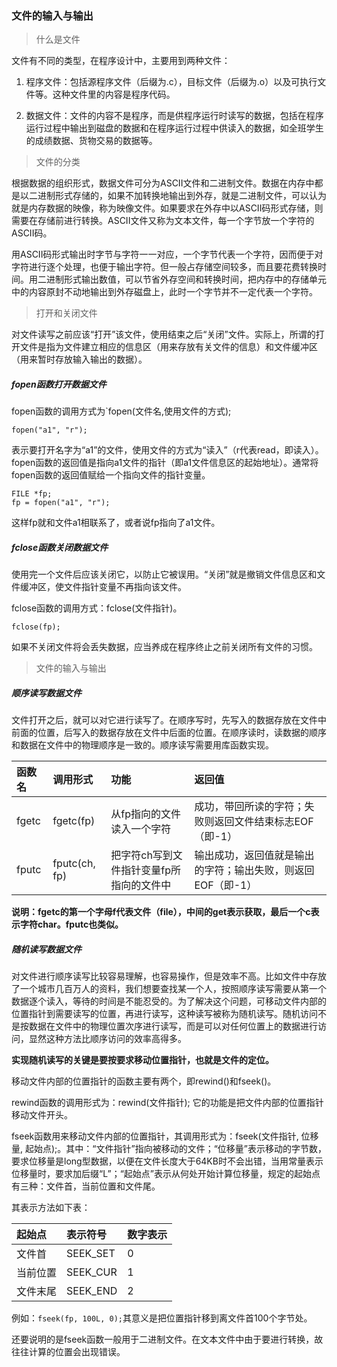 ### 文件的输入与输出

> 什么是文件

文件有不同的类型，在程序设计中，主要用到两种文件：
1. 程序文件：包括源程序文件（后缀为.c），目标文件（后缀为.o）以及可执行文件等。这种文件里的内容是程序代码。

2. 数据文件：文件的内容不是程序，而是供程序运行时读写的数据，包括在程序运行过程中输出到磁盘的数据和在程序运行过程中供读入的数据，如全班学生的成绩数据、货物交易的数据等。

> 文件的分类

根据数据的组织形式，数据文件可分为ASCII文件和二进制文件。数据在内存中都是以二进制形式存储的，如果不加转换地输出到外存，就是二进制文件，可以认为就是内存数据的映像，称为映像文件。如果要求在外存中以ASCII码形式存储，则需要在存储前进行转换。ASCII文件又称为文本文件，每一个字节放一个字符的ASCII码。

用ASCII码形式输出时字节与字符一一对应，一个字节代表一个字符，因而便于对字符进行逐个处理，也便于输出字符。但一般占存储空间较多，而且要花费转换时间。用二进制形式输出数值，可以节省外存空间和转换时间，把内存中的存储单元中的内容原封不动地输出到外存磁盘上，此时一个字节并不一定代表一个字符。

> 打开和关闭文件

对文件读写之前应该“打开”该文件，使用结束之后“关闭”文件。实际上，所谓的打开文件是指为文件建立相应的信息区（用来存放有关文件的信息）和文件缓冲区（用来暂时存放输入输出的数据）。

##### fopen函数打开数据文件

fopen函数的调用方式为`fopen(文件名,使用文件的方式);

```
fopen("a1", "r");
```

表示要打开名字为“a1”的文件，使用文件的方式为“读入”（r代表read，即读入）。fopen函数的返回值是指向a1文件的指针（即a1文件信息区的起始地址）。通常将fopen函数的返回值赋给一个指向文件的指针变量。

```
FILE *fp;
fp = fopen("a1", "r");
```

这样fp就和文件a1相联系了，或者说fp指向了a1文件。

##### fclose函数关闭数据文件

使用完一个文件后应该关闭它，以防止它被误用。“关闭”就是撤销文件信息区和文件缓冲区，使文件指针变量不再指向该文件。

fclose函数的调用方式：fclose(文件指针)。

```
fclose(fp);
```

如果不关闭文件将会丢失数据，应当养成在程序终止之前关闭所有文件的习惯。


> 文件的输入与输出

##### 顺序读写数据文件

文件打开之后，就可以对它进行读写了。在顺序写时，先写入的数据存放在文件中前面的位置，后写入的数据存放在文件中后面的位置。在顺序读时，读数据的顺序和数据在文件中的物理顺序是一致的。顺序读写需要用库函数实现。

|函数名|调用形式|功能|返回值|
| :-- |  :--  |:--| :-- |
| fgetc | fgetc(fp) | 从fp指向的文件读入一个字符 | 成功，带回所读的字符；失败则返回文件结束标志EOF（即-1） |
| fputc | fputc(ch, fp) | 把字符ch写到文件指针变量fp所指向的文件中 | 输出成功，返回值就是输出的字符；输出失败，则返回EOF（即-1） |

**说明：fgetc的第一个字母f代表文件（file），中间的get表示获取，最后一个c表示字符char。fputc也类似。**

##### 随机读写数据文件

对文件进行顺序读写比较容易理解，也容易操作，但是效率不高。比如文件中存放了一个城市几百万人的资料，我们想要查找某一个人，按照顺序读写需要从第一个数据逐个读入，等待的时间是不能忍受的。为了解决这个问题，可移动文件内部的位置指针到需要读写的位置，再进行读写，这种读写被称为随机读写。随机访问不是按数据在文件中的物理位置次序进行读写，而是可以对任何位置上的数据进行访问，显然这种方法比顺序访问的效率高得多。

**实现随机读写的关键是要按要求移动位置指针，也就是文件的定位。**

移动文件内部的位置指针的函数主要有两个，即rewind()和fseek()。

rewind函数的调用形式为：rewind(文件指针); 它的功能是把文件内部的位置指针移动文件开头。

fseek函数用来移动文件内部的位置指针，其调用形式为：fseek(文件指针, 位移量, 起始点);。其中：“文件指针”指向被移动的文件；“位移量”表示移动的字节数，要求位移量是long型数据，以便在文件长度大于64KB时不会出错，当用常量表示位移量时，要求加后缀“L”；“起始点”表示从何处开始计算位移量，规定的起始点有三种：文件首，当前位置和文件尾。

其表示方法如下表：

|  起始点  | 表示符号 | 数字表示 |
|  :--     | :--      | :--      |
|  文件首  | SEEK_SET | 0        |
| 当前位置 | SEEK_CUR | 1        |
| 文件末尾 | SEEK_END | 2        |

例如：`fseek(fp, 100L, 0);`其意义是把位置指针移到离文件首100个字节处。

还要说明的是fseek函数一般用于二进制文件。在文本文件中由于要进行转换，故往往计算的位置会出现错误。
